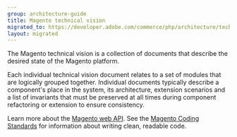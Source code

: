```yaml
---
group: architecture-guide
title: Magento technical vision
migrated_to: https://developer.adobe.com/commerce/php/architecture/technical-vision/
layout: migrated
---
```


The Magento technical vision is a collection of documents that describe the desired state of the Magento platform.

Each individual technical vision document relates to a set of modules that are logically grouped together. Individual documents typically describe a component's place in the system, its architecture, extension scenarios and a list of invariants that must be preserved at all times during component refactoring or extension to ensure consistency.

Learn more about the [Magento web API][].
See the [Magento Coding Standards][] for information about writing clean, readable code.

<!-- Link Definitions -->
[Magento web API]: {{page.baseurl}}/get-started/bk-get-started-api.html
[Magento Coding Standards]: {{page.baseurl}}/coding-standards/bk-coding-standards.html
